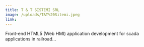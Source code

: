 ```yaml
---
title: T & T SISTEMI SRL
image: /uploads/T&T%20Sitemi.jpeg
link: 
---
```

Front-end HTML5 (Web HMI) application development for scada applications in railroad...